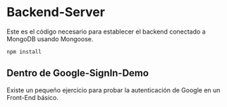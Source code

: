 # Backend-Server


Este es el código necesario para establecer el backend conectado a MongoDB usando Mongoose.

```
npm install
```

## Dentro de Google-SignIn-Demo
Existe un pequeño ejercicio para probar la autenticación de Google en un Front-End básico.